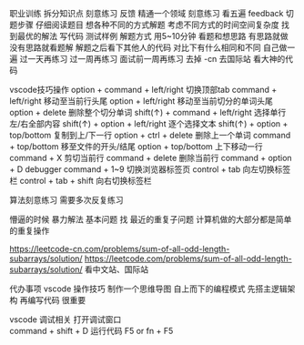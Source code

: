 职业训练
    拆分知识点
    刻意练习
    反馈
精通一个领域
    刻意练习 看五遍
    feedback
切题步骤
    仔细阅读题目
    想各种不同的方式解题
        考虑不同方式的时间空间复杂度
        找到最优的解法
    写代码
    测试样例
解题方式
    用5~10分钟 看题和想思路 有思路就做 没有思路就看题解
    解题之后看下其他人的代码 对比下有什么相同和不同
    自己做一遍
    过一天再练习
    过一周再练习
    面试前一周再练习
    去掉 -cn 去国际站 看大神的代码

vscode技巧操作
    option      +   command         + left/right    切换顶部tab
    command     +   left/right                      移动至当前行头尾
    option      +   left/right                      移动至当前切分的单词头尾
    option      +   delete                          删除整个切分单词
    shift(↑)    +   command         + left/right    选择单行左/右全部内容
    shift(↑)    +   option          + left/right    逐个选择文本
    shift(↑)    +   option          + top/bottom    复制到上/下一行
    option      +   ctrl            + delete        删除上一个单词 
    command     +   top/bottom                      移至文件的开头/结尾
    option      +   top/bottom                      上下移动一行
    command     +   X                               剪切当前行
    command     +   delete                          删除当前行
    command     +   option          + D             debugger
    command     +   1~9                             切换浏览器标签页
    control     +   tab                             向左切换标签栏
    control     +   tab             + shift         向右切换标签栏

    
算法刻意练习
    需要多次反复练习


懵逼的时候
    暴力解法
    基本问题 找 最近的重复子问题 计算机做的大部分都是简单的重复操作

https://leetcode-cn.com/problems/sum-of-all-odd-length-subarrays/solution/
https://leetcode.com/problems/sum-of-all-odd-length-subarrays/solution/
看中文站、国际站


代办事项
    vscode 操作技巧
    制作一个思维导图
    自上而下的编程模式 
    先搭主逻辑架构 再编写代码   很重要




vscode 调试相关
    打开调试窗口    
        command + shift + D
    运行代码
        F5 or fn + F5
    